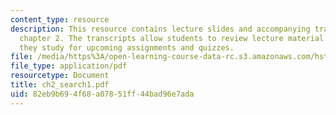 ```yaml
---
content_type: resource
description: This resource contains lecture slides and accompanying transcripts for
  chapter 2. The transcripts allow students to review lecture material in detail as
  they study for upcoming assignments and quizzes.
file: /media/https%3A/open-learning-course-data-rc.s3.amazonaws.com/hst-947-medical-artificial-intelligence-spring-2005/82eb9b694f68a07851ff44bad96e7ada_ch2_search1.pdf
file_type: application/pdf
resourcetype: Document
title: ch2_search1.pdf
uid: 82eb9b69-4f68-a078-51ff-44bad96e7ada
---
```

